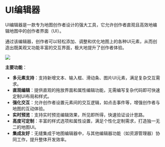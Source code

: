 # UI编辑器

UI编辑器是一款专为地图创作者设计的强大工具，它允许创作者直观且高效地编辑地图中的创作者界面（UI）。

通过该编辑器，创作者可以轻松添加、调整和优化地图上的各种UI元素，从而创造出既美观又功能丰富的交互界面，极大地提升了创作者体验。

![](/QQ20240913-112224.png)

**主要功能**：

- **多元素支持**：支持新增文本、输入框、滑动条、图片UI元素，满足复杂交互需求。
- **直观编辑**：提供直观的拖放界面和属性编辑功能，无需编写复杂代码即可快速定制UI布局和样式。
- **强化交互**：允许创作者设置元素间的交互逻辑，如点击事件等，增强创作者与地图的互动体验。
- **实时预览**：支持实时预览编辑效果，所见即所得，快速验证设计思路。
- **高度可定制**：丰富的样式选项和属性设置，满足个性化定制需求，打造独一无二的地图UI。
- **集成友好**：无缝集成于地图编辑器中，与其他编辑器功能（如资源管理器）协同工作，提升整体开发效率。
